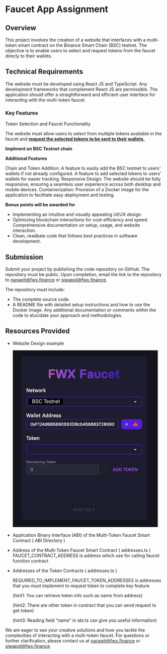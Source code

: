 # Faucet App Assignment

## Overview

This project involves the creation of a website that interfaces with a multi-token smart contract on the Binance Smart Chain (BSC) testnet. The objective is to enable users to select and request tokens from the faucet direcly to their wallets.


## Technical Requirements

The website must be developed using React JS and TypeScript.
Any development frameworks that complement React JS are permissible.
The application should offer a straightforward and efficient user interface for interacting with the multi-token faucet.

### Key Features

Token Selection and Faucet Functionality

The website must allow users to select from multiple tokens available in the faucet and **<ins>request the selected tokens to be sent to their wallets.</ins>**

**Implment on BSC Testnet chain**

**Additional Features**

Chain and Token Addition:
A feature to easily add the BSC testnet to users' wallets if not already configured.
A feature to add selected tokens to users' wallets for easier tracking.
Responsive Design: The website should be fully responsive, ensuring a seamless user experience across both desktop and mobile devices.
Containerization: Provision of a Docker image for the application to facilitate easy deployment and testing.

**Bonus points will be awarded for**

- Implementing an intuitive and visually appealing UI/UX design.
- Optimizing blockchain interactions for cost-efficiency and speed.
Comprehensive documentation on setup, usage, and website interaction.
- Clean, readbale code that follows best practices in software development.

## Submission

Submit your project by publishing the code repository on GitHub. The repository must be public. Upon completion, email the link to the repository to <narawit@fwx.finance> or <siwapol@fwx.finance>.

The repository must include:
- The complete source code.
- A README file with detailed setup instructions and how to use the Docker image.
Any additional documentation or comments within the code to elucidate your approach and methodologies.


## Resources Provided
- Website Design example
  
  ![Example UI](image.png)

- Application Binary Interface (ABI) of the Multi-Token Faucet Smart Contract ( ABI Directory )
- Address of the Multi-Token Faucet Smart Contract ( addresses.ts )
  FAUCET_CONTRACT_ADDRESS is address which use for calling faucet function contract
- Addresses of the Token Contracts ( addresses.ts )
  
  REQUIRED_TO_IMPLEMENT_FAUCET_TOKEN_ADDRESSES is addresses that you must implement to request  token to complete key feature 
  
  (hint1: You can retrieve token info such as name from address)
  
  (hint2: There are other token in contract that you can send request to get token)

  (hint3: Reading field "name" in abi.ts can give you useful information)

We are eager to see your creative solutions and how you tackle the complexities of interacting with a multi-token faucet. For questions or further clarification, please contact us at <narawit@fwx.finance> or <siwapol@fwx.finance>.